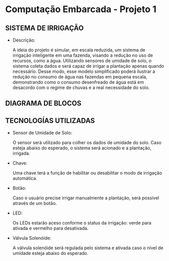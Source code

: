 # Computação Embarcada - Projeto 1

## SISTEMA DE IRRIGAÇÃO

* Descrição:

	A ideia do projeto é simular, em escala reduzida, um sistema de irrigação inteligente em uma fazenda, visando a redução no uso de recursos, como a água. Utilizando sensores de umidade de solo, o sistema coleta dados e será capaz de irrigar a plantação apenas quando necessário.
	Desse modo, esse modelo simplificado poderá ilustrar a redução no consumo de água nas fazendas em pequena escala, demonstrando como o consumo desenfreado de água está em desacordo com o regime de chuvas e a real necessidade do solo.	

## DIAGRAMA DE BLOCOS

## TECNOLOGÍAS UTILIZADAS
 
* Sensor de Umidade de Solo:

	O sensor será utilizado para colher os dados de umidade do solo. Caso esteja abaixo do esperado, o sistema será acionado e a plantação, irrigada.

* Chave:

	Uma chave terá a função de habilitar ou desabilitar o modo de irrigação automática.

* Botão:

	Caso o usuário precise irrigar manualmente a plantação, será possível através de um botão.

* LED:

	Os LEDs estarão aceso conforme o status da irrigação: verde para ativada e vermelho para desativada.

* Válvula Solenóide:

	A válvula solenóide será regulada pelo sistema e ativada caso o nível de umidade esteja abaixo do esperado.
